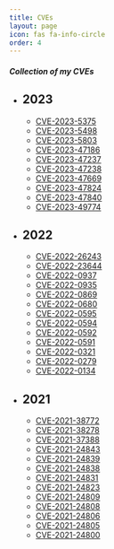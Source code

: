 ```yaml
---
title: CVEs
layout: page
icon: fas fa-info-circle
order: 4
---
```


##### Collection of my CVEs
- ## 2023
    - [CVE-2023-5375](https://nvd.nist.gov/vuln/detail/CVE-2023-5375)
    - [CVE-2023-5498](https://nvd.nist.gov/vuln/detail/CVE-2023-5498)
    - [CVE-2023-5803](https://patchstack.com/database/vulnerability/business-directory-plugin/wordpress-business-directory-plugin-easy-listing-directories-for-wordpress-plugin-6-3-10-cross-site-request-forgery-csrf-vulnerability?_s_id=cve)
    - [CVE-2023-47186](https://patchstack.com/database/vulnerability/kadence-woocommerce-email-designer/wordpress-kadence-woocommerce-email-designer-plugin-1-5-11-cross-site-request-forgery-csrf-vulnerability?_s_id=cve)
    - [CVE-2023-47237](https://patchstack.com/database/vulnerability/wp-google-my-business-auto-publish/wordpress-auto-publish-for-google-my-business-plugin-3-7-cross-site-request-forgery-csrf-vulnerability?_s_id=cve)
    - [CVE-2023-47238](https://patchstack.com/database/vulnerability/top-10/wordpress-top-10-plugin-3-3-2-cross-site-request-forgery-csrf-vulnerability?_s_id=cve)
    - [CVE-2023-47669](https://patchstack.com/database/vulnerability/profile-builder/wordpress-user-profile-builder-plugin-3-10-3-cross-site-request-forgery-csrf-vulnerability?_s_id=cve)
    - [CVE-2023-47824](https://patchstack.com/database/vulnerability/legal-pages/wordpress-legal-pages-plugin-1-3-8-cross-site-request-forgery-csrf-vulnerability?_s_id=cve)
    - [CVE-2023-47840](https://patchstack.com/database/vulnerability/qode-essential-addons/wordpress-qode-essential-addons-plugin-1-5-2-arbitrary-plugin-installation-and-activation-vulnerability)
    - [CVE-2023-49774]()
- ## 2022
    - [CVE-2022-26243](https://cve.mitre.org/cgi-bin/cvename.cgi?name=CVE-2022-26243)
    - [CVE-2022-23644](https://github.com/bookwyrm-social/bookwyrm/security/advisories/GHSA-5m7g-66h6-5cvq)
    - [CVE-2022-0937](https://github.com/advisories/GHSA-mg5h-9rhq-4cqx)
    - [CVE-2022-0935]()
    - [CVE-2022-0869](https://github.com/advisories/GHSA-5p9j-w2wx-qx4c)
    - [CVE-2022-0680](https://wpscan.com/vulnerability/7cede02e-9af7-4f50-95a8-84ef4c7f7ded)
    - [CVE-2022-0595](https://wpscan.com/vulnerability/1b849957-eaca-47ea-8f84-23a3a98cc8de)
    - [CVE-2022-0594](https://cve.mitre.org/cgi-bin/cvename.cgi?name=CVE-2022-0594)
    - [CVE-2022-0592]()
    - [CVE-2022-0591](https://wpscan.com/vulnerability/b5303e63-d640-4178-9237-d0f524b13d47)
    - [CVE-2022-0321](https://wpscan.com/vulnerability/286b81a0-6f6d-4024-9bbc-6cb373990a7a)
    - [CVE-2022-0279](https://wpscan.com/vulnerability/43a4b2d3-1bd5-490c-982c-bb7120595865)
    - [CVE-2022-0134](https://wpscan.com/vulnerability/fa09ea9b-d5a0-4773-a692-9ff0200bcd85)
- ## 2021
    - [CVE-2021-38772](https://cve.mitre.org/cgi-bin/cvename.cgi?name=CVE-2021-38772)
    - [CVE-2021-38278](https://cve.mitre.org/cgi-bin/cvename.cgi?name=CVE-2021-38278)
    - [CVE-2021-37388](https://cve.mitre.org/cgi-bin/cvename.cgi?name=2021-37388)
    - [CVE-2021-24843](https://wpscan.com/vulnerability/b71f53d7-6b9e-458c-8754-576ad2a52f7d)
    - [CVE-2021-24839](https://wpscan.com/vulnerability/5e6e63c2-2675-4b8d-9b94-c16c525a1a0e)
    - [CVE-2021-24838](https://wpscan.com/vulnerability/562e81ad-7422-4437-a5b4-fcab9379db82)
    - [CVE-2021-24831](https://wpscan.com/vulnerability/75ed9f5f-e091-4372-a6cb-57958ad5f900)
    - [CVE-2021-24823](https://wpscan.com/vulnerability/1bdebd9e-a7f2-4f55-b5b0-185eb619ebaf)
    - [CVE-2021-24809](https://wpscan.com/vulnerability/e186fef4-dca0-461f-b539-082c13a68d13)
    - [CVE-2021-24808](https://wpscan.com/vulnerability/53ff82ec-00ec-4b20-8f60-db9db8c025b4)
    - [CVE-2021-24806](https://wpscan.com/vulnerability/2746101e-e993-42b9-bd6f-dfd5544fa3fe)
    - [CVE-2021-24805](https://cve.mitre.org/cgi-bin/cvename.cgi?name=CVE-2021-24805)
    - [CVE-2021-24800](https://cve.mitre.org/cgi-bin/cvename.cgi?name=CVE-2021-24805)

